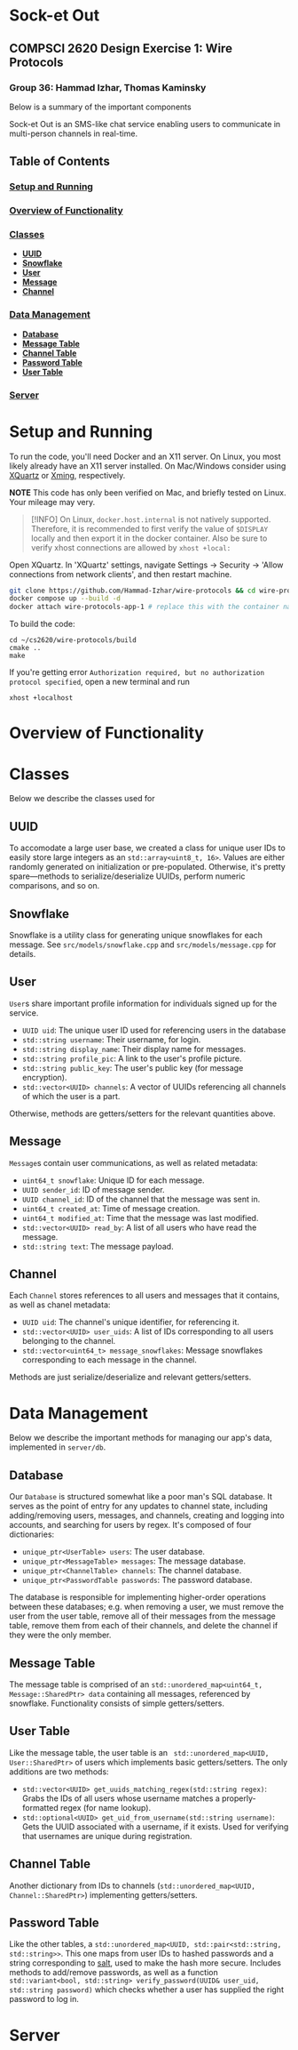 # Sock-et Out
## COMPSCI 2620 Design Exercise 1: Wire Protocols
### Group 36: Hammad Izhar, Thomas Kaminsky

Below is a summary of the important components

Sock-et Out is an SMS-like chat service enabling users to communicate in multi-person channels in real-time. 


## Table of Contents

### [Setup and Running](#setup-and-running-1)
### [Overview of Functionality](#overview-of-functionality-1)
### [Classes](#classes-1)
* **[UUID](#uuid)**
* **[Snowflake](#snowflake)**
* **[User](#user)**
* **[Message](#message)**
* **[Channel](#channel)**

### [Data Management](#data-management-1)
* **[Database](#database)**
* **[Message Table](#message-table)**
* **[Channel Table](#channel-table)**
* **[Password Table](#password-table)**
* **[User Table](#user-table)**

### [Server](#server)








# Setup and Running

To run the code, you'll need Docker and an X11 server. On Linux, you most likely already have an X11 server installed. On Mac/Windows consider using [XQuartz](https://www.xquartz.org/) or [Xming](https://sourceforge.net/projects/xming/), respectively.

**NOTE** This code has only been verified on Mac, and briefly tested on Linux. Your mileage may very.

>[!INFO]
> On Linux, `docker.host.internal` is not natively supported. Therefore, it is recommended to first verify the value of `$DISPLAY` locally and then export it in the docker container. Also be sure to verify xhost connections are allowed by `xhost +local:`

Open XQuartz. In 'XQuartz' settings, navigate Settings -> Security -> 'Allow connections from network clients', and then restart machine.

```bash
git clone https://github.com/Hammad-Izhar/wire-protocols && cd wire-protocols
docker compose up --build -d
docker attach wire-protocols-app-1 # replace this with the container name
```

To build the code:

```
cd ~/cs2620/wire-protocols/build
cmake ..
make
```

If you're getting error `Authorization required, but no authorization protocol specified`, open a new terminal and run

```
xhost +localhost
```




# Overview of Functionality


# Classes

Below we describe the classes used for 

## UUID

To accomodate a large user base, we created a class for unique user IDs to easily store large integers as an `std::array<uint8_t, 16>`. Values are either randomly generated on initialization or pre-populated. Otherwise, it's pretty spare&mdash;methods to serialize/deserialize UUIDs, perform numeric comparisons, and so on.

## Snowflake

Snowflake is a utility class for generating unique snowflakes for each message. See `src/models/snowflake.cpp` and `src/models/message.cpp` for details.

## User

`User`s share important profile information for individuals signed up for the service.


* `UUID uid`: The unique user ID used for referencing users in the database
* `std::string username`: Their username, for login.
* `std::string display_name`: Their display name for messages.
* `std::string profile_pic`: A link to the user's profile picture.
* `std::string public_key`: The user's public key (for message encryption).
* `std::vector<UUID> channels`: A vector of UUIDs referencing all channels of which the user is a part.

Otherwise, methods are getters/setters for the relevant quantities above. 

## Message

`Message`s contain user communications, as well as related metadata:

* `uint64_t snowflake`: Unique ID for each message.
* `UUID sender_id`: ID of message sender.
* `UUID channel_id`: ID of the channel that the message was sent in.
* `uint64_t created_at`: Time of message creation.
* `uint64_t modified_at`: Time that the message was last modified.
* `std::vector<UUID> read_by`: A list of all users who have read the message.
* `std::string text`: The message payload.



## Channel

Each `Channel` stores references to all users and messages that it contains, as well as chanel metadata:

* `UUID uid`: The channel's unique identifier, for referencing it.
* `std::vector<UUID> user_uids`: A list of IDs corresponding to all users belonging to the channel.
* `std::vector<uint64_t> message_snowflakes`: Message snowflakes corresponding to each message in the channel.

Methods are just serialize/deserialize and relevant getters/setters.

# Data Management

Below we describe the important methods for managing our app's data, implemented in `server/db`.

## Database

Our `Database` is structured somewhat like a poor man's SQL database. It serves as the point of entry for any updates to channel state, including adding/removing users, messages, and channels, creating and logging into accounts, and searching for users by regex. It's composed of four dictionaries:

* `unique_ptr<UserTable> users`: The user database.
* `unique_ptr<MessageTable> messages`: The message database.
* `unique_ptr<ChannelTable> channels`: The channel database.
* `unique_ptr<PasswordTable passwords`: The password database.

The database is responsible for implementing higher-order operations between these databases; e.g. when removing a user, we must remove the user from the user table, remove all of their messages from the message table, remove them from each of their channels, and delete the channel if they were the only member. 

## Message Table

The message table is comprised of an `std::unordered_map<uint64_t, Message::SharedPtr> data` containing all messages, referenced by snowflake. Functionality consists of simple getters/setters.

## User Table

Like the message table, the user table is an ` std::unordered_map<UUID, User::SharedPtr>` of users which implements basic getters/setters. The only additions are two methods:

* `std::vector<UUID> get_uuids_matching_regex(std::string regex)`: Grabs the IDs of all users whose username matches a properly-formatted regex (for name lookup).
* `std::optional<UUID> get_uid_from_username(std::string username)`: Gets the UUID associated with a username, if it exists. Used for verifying that usernames are unique during registration.

## Channel Table

Another dictionary from IDs to channels (`std::unordered_map<UUID, Channel::SharedPtr>`) implementing getters/setters.

## Password Table

Like the other tables, a `std::unordered_map<UUID, std::pair<std::string, std::string>>`. This one maps from user IDs to hashed passwords and a string corresponding to [salt](https://en.wikipedia.org/wiki/Salt_(cryptography)), used to make the hash more secure. Includes methods to add/remove passwords, as well as a function `std::variant<bool, std::string> verify_password(UUID& user_uid, std::string password)` which checks whether a user has supplied the right password to log in.










# Server

















